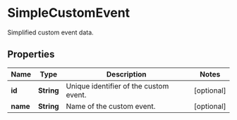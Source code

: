 

# SimpleCustomEvent

Simplified custom event data.

## Properties

| Name | Type | Description | Notes |
|------------ | ------------- | ------------- | -------------|
|**id** | **String** | Unique identifier of the custom event. |  [optional] |
|**name** | **String** | Name of the custom event. |  [optional] |



